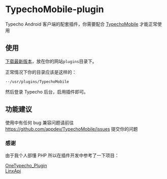 # TypechoMobile-plugin
Typecho Android 客户端的配套插件，你需要配合 [TypechoMobile](https://github.com/appdev/TypechoMobile) 才能正常使用

## 使用
[下载最新版本](https://github.com/appdev/TypechoMobile/releases)，放在你的网站`plugins`目录下。

正常情况下你的目录应该是这样的：
```
··/usr/plugins/TypechoMobile
```

然后登录 Typecho 后台，启用插件即可。

## 功能建议
使用中有任何 bug 兼容问题请前往 https://github.com/appdev/TypechoMobile/issues 提交你的问题

### 感谢
由于我个人部懂 PHP 所以在插件开发中参考了一下项目：

[OneTypecho_Plugin](https://github.com/gogobody/OneTypecho_Plugin)  
[LinxApi](https://github.com/kirileec/LinxApi)

